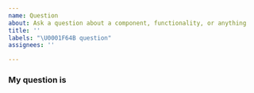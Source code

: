 ```yaml
---
name: Question
about: Ask a question about a component, functionality, or anything
title: ''
labels: "\U0001F64B question"
assignees: ''

---
```


### My question is

<!-- Ask anything about the toolkit! -->
